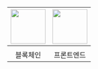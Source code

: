 |<img src="https://github.com/~~~.png" width="80">|<img src="https://github.com/~~~.png" width="80">|
|:---:|:---:|
|[](https://github.com/nahollo)|[](https://github.com/dearyeon)|[](https://github.com/dearyeon)|[](https://github.com/dearyeon)|
|블록체인|프론트엔드|프론트엔드|프론트엔드|
